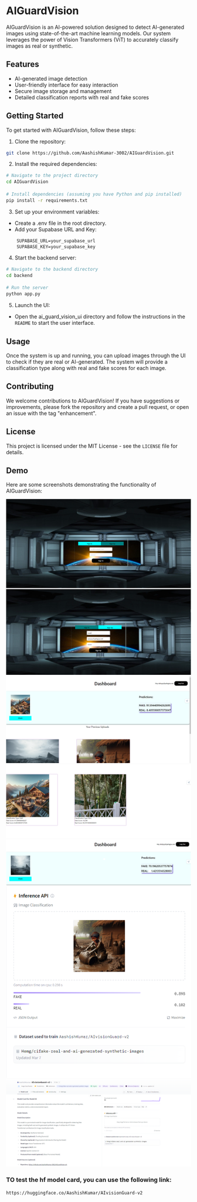 # AIGuardVision

AIGuardVision is an AI-powered solution designed to detect AI-generated images using state-of-the-art machine learning models. Our system leverages the power of Vision Transformers (ViT) to accurately classify images as real or synthetic.

## Features

- AI-generated image detection
- User-friendly interface for easy interaction
- Secure image storage and management
- Detailed classification reports with real and fake scores

## Getting Started

To get started with AIGuardVision, follow these steps:

1. Clone the repository:
```bash
git clone https://github.com/AashishKumar-3002/AIGuardVision.git
```

2. Install the required dependencies:
```bash
# Navigate to the project directory
cd AIGuardVision

# Install dependencies (assuming you have Python and pip installed)
pip install -r requirements.txt
```

3. Set up your environment variables:

- Create a .env file in the root directory.
- Add your Supabase URL and Key:
```
    SUPABASE_URL=your_supabase_url
    SUPABASE_KEY=your_supabase_key
```

4. Start the backend server:
```bash
# Navigate to the backend directory
cd backend

# Run the server
python app.py
```

5. Launch the UI:

- Open the ai_guard_vision_ui directory and follow the instructions in the 
  `README` to start the user interface.

## Usage

Once the system is up and running, you can upload images through the UI to check if they are real or AI-generated. The system will provide a classification type along with real and fake scores for each image.

## Contributing
We welcome contributions to AIGuardVision! If you have suggestions or improvements, please fork the repository and create a pull request, or open an issue with the tag "enhancement".

## License
This project is licensed under the MIT License - see the 
`LICENSE` file for details.

## Demo

Here are some screenshots demonstrating the functionality of AIGuardVision:

![Login Showcase](Demo_Images/login_showcase.png)
![Signup Store](Demo_Images/signup_store.png)
![Predicting results](Demo_Images/prediction1.png)
![checking upload history](Demo_Images/upload_history2.png)
![Dashboard Uploads](Demo_Images/checking_upload.png)
![Huggingface response](Demo_Images/hf_response.png)
![Huggingface Model card](Demo_Images/huggingface_model_card.png)

### TO test the hf model card, you can use the following link:
`https://huggingface.co/AashishKumar/AIvisionGuard-v2`

